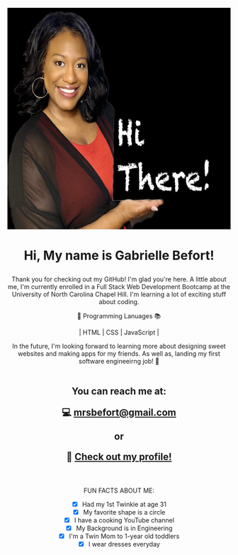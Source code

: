<p align="center">
 <img src="./images/IMG_7855.JPG" width="700" height="500">
</p>


<h1><p align="center"> Hi, My name is Gabrielle Befort!</p></h1>

<p align="center">
Thank you for checking out my GitHub! I'm glad you're here. A little about me, I'm currently enrolled in a Full Stack Web Development Bootcamp at the University of North Carolina Chapel Hill. I'm learning a lot of exciting stuff about coding. </p>

<div align="center">
 
 📝  Programming Lanuages 📚 
 
| HTML | CSS | JavaScript |
 
<div>

In the future, I'm looking forward to learning more about designing sweet websites and making apps for my friends. As well as, landing my first software engineeirng job! 🤩
<br>
 <br>

<h2>You can reach me at:
 
 
💻  mrsbefort@gmail.com 

or 

🔗 [Check out my profile!](http://mrsbefort.github.io/Looking-for-a-Developer/)
 </h2>

<br>
  <br>
FUN FACTS ABOUT ME: 
 
- [x] Had my 1st Twinkie at age 31 
- [x] My favorite shape is a circle
- [x] I have a cooking YouTube channel 
- [x] My Background is in Engineering
- [x] I'm a Twin Mom to 1-year old toddlers
- [x] I wear dresses everyday

 <br>



